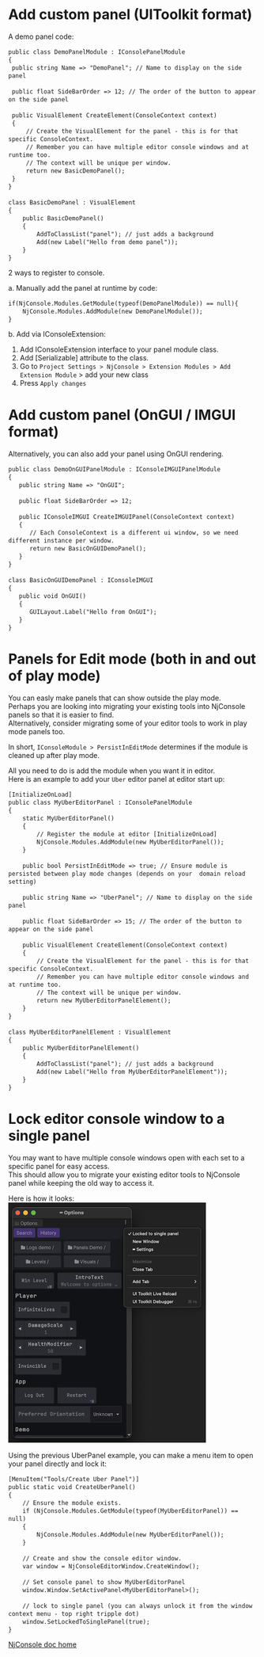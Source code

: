 # Add custom panel (UIToolkit format)

A demo panel code:
```
public class DemoPanelModule : IConsolePanelModule
{
 public string Name => "DemoPanel"; // Name to display on the side panel

 public float SideBarOrder => 12; // The order of the button to appear on the side panel

 public VisualElement CreateElement(ConsoleContext context)
 {
     // Create the VisualElement for the panel - this is for that specific ConsoleContext.
     // Remember you can have multiple editor console windows and at runtime too.
     // The context will be unique per window.
     return new BasicDemoPanel();
 }
}

class BasicDemoPanel : VisualElement
{
    public BasicDemoPanel()
    {
        AddToClassList("panel"); // just adds a background
        Add(new Label("Hello from demo panel"));
    }
}
```

2 ways to register to console.

a. Manually add the panel at runtime by code:  
```
if(NjConsole.Modules.GetModule(typeof(DemoPanelModule)) == null){
    NjConsole.Modules.AddModule(new DemoPanelModule()); 
}
```

b. Add via IConsoleExtension:
 1. Add IConsoleExtension interface to your panel module class.
 2. Add [Serializable] attribute to the class.  
 3. Go to `Project Settings > NjConsole > Extension Modules > Add Extension Module` > add your new class 
 4. Press `Apply changes`

# Add custom panel (OnGUI / IMGUI format)

Alternatively, you can also add your panel using OnGUI rendering.  
```
public class DemoOnGUIPanelModule : IConsoleIMGUIPanelModule
{
   public string Name => "OnGUI";

   public float SideBarOrder => 12;

   public IConsoleIMGUI CreateIMGUIPanel(ConsoleContext context)
   {
      // Each ConsoleContext is a different ui window, so we need different instance per window.
      return new BasicOnGUIDemoPanel();
   }
}

class BasicOnGUIDemoPanel : IConsoleIMGUI
{
   public void OnGUI()
   {
      GUILayout.Label("Hello from OnGUI");
   }
}
```

# Panels for Edit mode (both in and out of play mode)

You can easly make panels that can show outside the play mode.  
Perhaps you are looking into migrating your existing tools into NjConsole panels so that it is easier to find.  
Alternatively, consider migrating some of your editor tools to work in play mode panels too.

In short, `IConsoleModule > PersistInEditMode` determines if the module is cleaned up after play mode.  

All you need to do is add the module when you want it in editor.  
Here is an example to add your `Uber` editor panel at editor start up:
```
[InitializeOnLoad]
public class MyUberEditorPanel : IConsolePanelModule
{
    static MyUberEditorPanel()
    {
        // Register the module at editor [InitializeOnLoad]
        NjConsole.Modules.AddModule(new MyUberEditorPanel());
    }
    
    public bool PersistInEditMode => true; // Ensure module is persisted between play mode changes (depends on your  domain reload setting)

    public string Name => "UberPanel"; // Name to display on the side panel

    public float SideBarOrder => 15; // The order of the button to appear on the side panel

    public VisualElement CreateElement(ConsoleContext context)
    {
        // Create the VisualElement for the panel - this is for that specific ConsoleContext.
        // Remember you can have multiple editor console windows and at runtime too.
        // The context will be unique per window.
        return new MyUberEditorPanelElement();
    }
}

class MyUberEditorPanelElement : VisualElement
{
    public MyUberEditorPanelElement()
    {
        AddToClassList("panel"); // just adds a background
        Add(new Label("Hello from MyUberEditorPanelElement"));
    }
}
```

# Lock editor console window to a single panel

You may want to have multiple console windows open with each set to a specific panel for easy access.  
This should allow you to migrate your existing editor tools to NjConsole panel while keeping the old way to access it.

Here is how it looks:  
<img src="images/lock-panel.png" alt="Screenshot of locking a panel to window">

Using the previous UberPanel example, you can make a menu item to open your panel directly and lock it:
```
[MenuItem("Tools/Create Uber Panel")]
public static void CreateUberPanel()
{
    // Ensure the module exists.
    if (NjConsole.Modules.GetModule(typeof(MyUberEditorPanel)) == null)
    {
        NjConsole.Modules.AddModule(new MyUberEditorPanel());
    }

    // Create and show the console editor window.
    var window = NjConsoleEditorWindow.CreateWindow();
    
    // Set console panel to show MyUberEditorPanel
    window.Window.SetActivePanel<MyUberEditorPanel>();
    
    // lock to single panel (you can always unlock it from the window context menu - top right tripple dot)
    window.SetLockedToSinglePanel(true);
}
```

[NjConsole doc home](index.md)